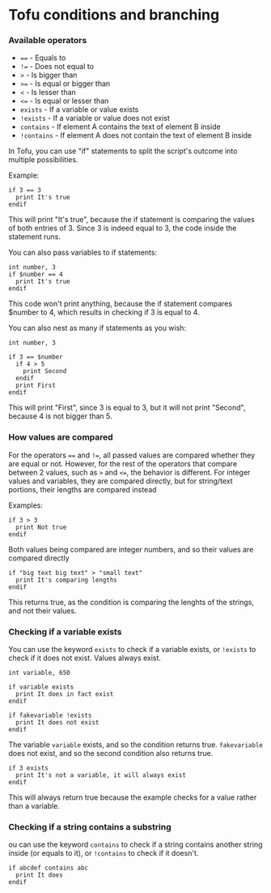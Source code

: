 # Tofu conditions and branching

### Available operators

* `==` - Equals to
* `!=` - Does not equal to
* `>` - Is bigger than
* `>=` - Is equal or bigger than
* `<` - Is lesser than
* `<=` - Is equal or lesser than
* `exists` - If a variable or value exists
* `!exists` - If a variable or value does not exist
* `contains` - If element A contains the text of element B inside
* `!contains` - If element A does not contain the text of element B inside

In Tofu, you can use "if" statements to split the script's outcome into multiple possibilities.

Example:

```
if 3 == 3
  print It's true
endif
```
This will print "It's true", because the if statement is comparing the values of both entries of 3. Since 3 is indeed equal to 3, the code inside the statement runs.

You can also pass variables to if statements:

```
int number, 3
if $number == 4
  print It's true
endif
```
This code won't print anything, because the if statement compares $number to 4, which results in checking if 3 is equal to 4.

You can also nest as many if statements as you wish:

```
int number, 3

if 3 == $number
  if 4 > 5
    print Second
  endif
  print First
endif
```
This will print "First", since 3 is equal to 3, but it will not print "Second", because 4 is not bigger than 5.

### How values are compared

For the operators `==` and `!=`, all passed values are compared whether they are equal or not. However, for the rest of the operators that compare between 2 values, such as `>` and `<=`, the behavior is different. For integer values and variables, they are compared directly, but for string/text portions, their lengths are compared instead

Examples:

```
if 3 > 3
  print Not true
endif
```

Both values being compared are integer numbers, and so their values are compared directly

```
if "big text big text" > "small text"
  print It's comparing lengths
endif
```

This returns true, as the condition is comparing the lenghts of the strings, and not their values.

### Checking if a variable exists

You can use the keyword `exists` to check if a variable exists, or `!exists` to check if it does not exist. Values always exist.

```
int variable, 650

if variable exists
  print It does in fact exist
endif

if fakevariable !exists
  print It does not exist
endif
```

The variable `variable` exists, and so the condition returns true. `fakevariable` does not exist, and so the second condition also returns true.

```
if 3 exists
  print It's not a variable, it will always exist
endif
```

This will always return true because the example checks for a value rather than a variable.


### Checking if a string contains a substring

ou can use the keyword `contains` to check if a string contains another string inside (or equals to it), or `!contains` to check if it doesn't.

```
if abcdef contains abc
  print It does
endif
```
